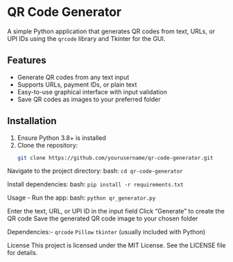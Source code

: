 # QR Code Generator

A simple Python application that generates QR codes from text, URLs, or UPI IDs using the `qrcode` library and Tkinter for the GUI.

## Features

- Generate QR codes from any text input  
- Supports URLs, payment IDs, or plain text  
- Easy-to-use graphical interface with input validation  
- Save QR codes as images to your preferred folder

## Installation

1. Ensure Python 3.8+ is installed  
2. Clone the repository:  
   ```bash
   git clone https://github.com/yourusername/qr-code-generator.git
   
Navigate to the project directory:
bash: ```cd qr-code-generator```

Install dependencies:
bash: ```pip install -r requirements.txt```

Usage - Run the app:
bash: ```python qr_generator.py```

Enter the text, URL, or UPI ID in the input field
Click “Generate” to create the QR code
Save the generated QR code image to your chosen folder

Dependencies:-
```qrcode```
```Pillow```
```tkinter``` (usually included with Python)

License
This project is licensed under the MIT License. See the LICENSE file for details.
